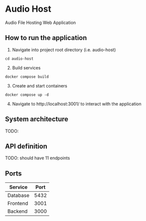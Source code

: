 # Audio Host
Audio File Hosting Web Application

## How to run the application

1. Navigate into project root directory (i.e. audio-host)
```
cd audio-host
```

2. Build services
```
docker compose build
```

3. Create and start containers
```
docker compose up -d
```

4. Navigate to http://localhost:3001/ to interact with the application

## System architecture
TODO:

## API definition
TODO: should have 11 endpoints

## Ports

| Service       | Port  |
| ------------- | ----- |
| Database      | 5432  |
| Frontend      | 3001  |
| Backend       | 3000  |